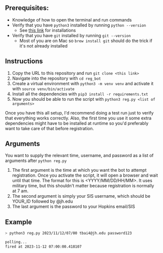 

## Prerequisites:
- Knowledge of how to open the terminal and run commands
- Verify that you have `python3` installed by running `python --version`
  - See [this link](https://www.python.org/downloads/) for installations
- Verify that you have `git` installed by running `git --version`
  - Most of you are on Mac so `brew install git` should do the trick if it's not already installed

## Instructions
1. Copy the URL to this repository and run `git clone <this link>`
2. Navigate into the repository with `cd reg_bot`
3. Create a virtual environment with `python3 -m venv venv` and activate it with `source venv/bin/activate`
4. Install all the dependencies with `pip3 install -r requirements.txt`
5. Now you should be able to run the script with `python3 reg.py <list of arguments>`

Once you have this all setup, I'd recommend doing a test run just to verify that everything works correctly. Also,
the first time you use it some extra dependencies might have to be installed at runtime so you'd preferably want to take care
of that before registration.

## Arguments
You want to supply the relevant time, username, and password as a list of arguments after `python reg.py`
1. The first argument is the time at which you want the bot to attempt registration. Once you activate the script, it will open a browser and wait until that time.
The format for this is <YYYY/MM/DD/HH/MM>. It uses military time, but this shouldn't matter because registration is normally at 7 am.
2. The second argument is simply your SIS username, which should be YOUR_ID followed by @jh.edu
3. The last argument is the password to your Hopkins email/SIS

## Example
```bash
> python3 reg.py 2023/11/12/07/00 tbai4@jh.edu password123

polling...
fired at 2023-11-12 07:00:00.418107
```
